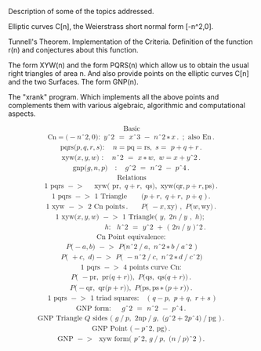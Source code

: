 Description of some of the topics addressed.

Elliptic curves C[n], the Weierstrass short normal form [-n^2,0].

Tunnell's Theorem. Implementation of the Criteria. Definition of the function r(n) and conjectures about this function.

The form XYW(n) and the form PQRS(n) which allow us to obtain the usual right triangles of area n. And also provide points on the elliptic curves C[n] and the two Surfaces. The form GNP(n).

The "xrank" program.  Which implements all the above points and complements them with various algebraic, algorithmic and computational aspects.

<math display = 'block'>
  <mtable columnalign='left' linebreak='true'>
    <mtr>
      <mtd>
        <mi mathsize = '11pt'>Basic</mi>
      </mtd>
    </mtr>
    <mtr>
      <mtd>
        <mi>Cn</mi>
        <mo>=</mo>
        <mo stretchy='false'>(</mo>
        <mo mathsize = '11pt'>&minus;</mo>
        <mi mathsize = '11pt'>n</mi>
        <mo mathsize = '11pt'>&circ;</mo>
        <mi mathvariant='italic' fontfamily='Times New Roman' mathsize = '11pt'>2</mi>
        <mo mathsize = '11pt'>,</mo>
        <mi mathvariant='italic' fontfamily='Times New Roman' mathsize = '11pt'>0</mi>
        <mo mathsize = '11pt' stretchy='false'>)</mo>
        <mo mathsize = '11pt'>:</mo>
        <mtext mathsize = '11pt'>&nbsp;</mtext>
        <mi mathsize = '11pt'>y</mi>
        <mo mathsize = '11pt'>&circ;</mo>
        <mn mathsize = '11pt'>2</mn>
        <mtext mathsize = '11pt'>&nbsp;</mtext>
        <mo mathsize = '11pt'>=</mo>
        <mtext mathsize = '11pt'>&nbsp;</mtext>
        <mi mathsize = '11pt'>x</mi>
        <mo mathsize = '11pt'>&circ;</mo>
        <mn mathsize = '11pt'>3</mn>
        <mtext mathsize = '11pt'>&nbsp;</mtext>
        <mo mathsize = '11pt'>&minus;</mo>
        <mtext mathsize = '11pt'>&nbsp;</mtext>
        <mi mathsize = '11pt'>n</mi>
        <mo mathsize = '11pt'>&circ;</mo>
        <mn mathsize = '11pt'>2</mn>
        <mo mathsize = '11pt'>&lowast;</mo>
        <mi mathsize = '11pt'>x</mi>
        <mo mathsize = '11pt'>.</mo>
        <mtext mathsize = '11pt'>&nbsp;</mtext>
        <mo mathsize = '11pt'>;</mo>
        <mtext mathsize = '11pt'>&nbsp;</mtext>
        <mi mathsize = '11pt'>also</mi>
        <mtext mathsize = '11pt'>&nbsp;</mtext>
        <mi mathsize = '11pt'>En</mi>
        <mo mathsize = '11pt'>.</mo>
      </mtd>
    </mtr>
    <mtr>
      <mtd>
        <mi mathsize = '11pt'>pqrs</mi>
        <mo mathsize = '11pt' stretchy='false'>(</mo>
        <mi mathsize = '11pt'>p</mi>
        <mo mathsize = '11pt'>,</mo>
        <mi mathsize = '11pt'>q</mi>
        <mo mathsize = '11pt'>,</mo>
        <mi mathsize = '11pt'>r</mi>
        <mo mathsize = '11pt'>,</mo>
        <mi mathsize = '11pt'>s</mi>
        <mo mathsize = '11pt' stretchy='false'>)</mo>
        <mo mathsize = '11pt'>:</mo>
        <mtext mathsize = '11pt'>&nbsp;</mtext>
        <mtext mathvariant='bold' fontfamily='Times New Roman' mathsize = '11pt'>&nbsp;</mtext>
        <mtext mathsize = '11pt'>&nbsp;</mtext>
        <mi mathsize = '11pt'>n</mi>
        <mo mathsize = '11pt'>=</mo>
        <mi mathsize = '11pt'>pq</mi>
        <mo mathsize = '11pt'>=</mo>
        <mi mathsize = '11pt'>rs</mi>
        <mo mathsize = '11pt'>,</mo>
        <mtext mathsize = '11pt'>&nbsp;</mtext>
        <mi mathsize = '11pt'>s</mi>
        <mo mathsize = '11pt'>=</mo>
        <mtext mathsize = '11pt'>&nbsp;</mtext>
        <mi mathsize = '11pt'>p</mi>
        <mo mathsize = '11pt'>&plus;</mo>
        <mi mathsize = '11pt'>q</mi>
        <mo mathsize = '11pt'>&plus;</mo>
        <mi mathsize = '11pt'>r</mi>
        <mo mathsize = '11pt'>.</mo>
      </mtd>
    </mtr>
    <mtr>
      <mtd>
        <mi mathsize = '11pt'>xyw</mi>
        <mo mathsize = '11pt' stretchy='false'>(</mo>
        <mi mathsize = '11pt'>x</mi>
        <mo mathsize = '11pt'>,</mo>
        <mi mathsize = '11pt'>y</mi>
        <mo mathsize = '11pt'>,</mo>
        <mi mathsize = '11pt'>w</mi>
        <mo mathsize = '11pt' stretchy='false'>)</mo>
        <mtext mathsize = '11pt'>&nbsp;</mtext>
        <mo mathsize = '11pt'>:</mo>
        <mtext mathsize = '11pt'>&nbsp;</mtext>
        <mtext mathsize = '11pt'>&nbsp;</mtext>
        <mtext mathsize = '11pt'>&nbsp;</mtext>
        <mi mathsize = '11pt'>n</mi>
        <mo mathsize = '11pt'>&circ;</mo>
        <mn mathsize = '11pt'>2</mn>
        <mtext mathsize = '11pt'>&nbsp;</mtext>
        <mo mathsize = '11pt'>=</mo>
        <mtext mathsize = '11pt'>&nbsp;</mtext>
        <mi mathsize = '11pt'>x</mi>
        <mo mathsize = '11pt'>&lowast;</mo>
        <mi mathsize = '11pt'>w</mi>
        <mo mathsize = '11pt'>,</mo>
        <mtext mathsize = '11pt'>&nbsp;</mtext>
        <mi mathsize = '11pt'>w</mi>
        <mo mathsize = '11pt'>=</mo>
        <mi mathsize = '11pt'>x</mi>
        <mo mathsize = '11pt'>&plus;</mo>
        <mi mathsize = '11pt'>y</mi>
        <mo mathsize = '11pt'>&circ;</mo>
        <mn mathsize = '11pt'>2</mn>
        <mo mathsize = '11pt'>.</mo>
      </mtd>
    </mtr>
    <mtr>
      <mtd>
        <mi mathsize = '11pt'>gnp</mi>
        <mo mathsize = '11pt' stretchy='false'>(</mo>
        <mi mathsize = '11pt'>g</mi>
        <mo mathsize = '11pt'>,</mo>
        <mi mathsize = '11pt'>n</mi>
        <mo mathsize = '11pt'>,</mo>
        <mi mathsize = '11pt'>p</mi>
        <mo mathsize = '11pt' stretchy='false'>)</mo>
        <mtext mathsize = '11pt'>&nbsp;</mtext>
        <mtext mathvariant='bold' fontfamily='Times New Roman' mathsize = '11pt'>&nbsp;</mtext>
        <mtext mathsize = '11pt'>&nbsp;</mtext>
        <mo mathsize = '11pt'>:</mo>
        <mtext mathsize = '11pt'>&nbsp;</mtext>
        <mtext mathvariant='bold' fontfamily='Times New Roman' mathsize = '11pt'>&nbsp;</mtext>
        <mtext mathsize = '11pt'>&nbsp;</mtext>
        <mi mathsize = '11pt'>g</mi>
        <mo mathsize = '11pt'>&circ;</mo>
        <mn mathsize = '11pt'>2</mn>
        <mtext mathsize = '11pt'>&nbsp;</mtext>
        <mo mathsize = '11pt'>=</mo>
        <mtext mathsize = '11pt'>&nbsp;</mtext>
        <mi mathsize = '11pt'>n</mi>
        <mo mathsize = '11pt'>&circ;</mo>
        <mn mathsize = '11pt'>2</mn>
        <mtext mathsize = '11pt'>&nbsp;</mtext>
        <mo mathsize = '11pt'>&minus;</mo>
        <mtext mathsize = '11pt'>&nbsp;</mtext>
        <mi mathsize = '11pt'>p</mi>
        <mo mathsize = '11pt'>&circ;</mo>
        <mn mathsize = '11pt'>4</mn>
        <mo mathsize = '11pt'>.</mo>
      </mtd>
    </mtr>
    <mtr>
      <mtd>
        <mi mathsize = '11pt'>Relations</mi>
      </mtd>
    </mtr>
    <mtr>
      <mtd>
        <mn mathsize = '11pt'>1</mn>
        <mtext mathsize = '11pt'>&nbsp;</mtext>
        <mi mathsize = '11pt'>pqrs</mi>
        <mtext mathsize = '11pt'>&nbsp;</mtext>
        <mo mathsize = '11pt'>&minus;</mo>
        <mo mathsize = '11pt'>&gt;</mo>
        <mtext mathsize = '11pt'>&nbsp;</mtext>
        <mtext mathsize = '11pt'>&nbsp;</mtext>
        <mtext mathvariant='bold' fontfamily='Times New Roman' mathsize = '11pt'>&nbsp;</mtext>
        <mtext mathsize = '11pt'>&nbsp;</mtext>
        <mi mathsize = '11pt'>xyw</mi>
        <mo mathsize = '11pt' stretchy='false'>(</mo>
        <mtext mathsize = '11pt'>&nbsp;</mtext>
        <mi mathsize = '11pt'>pr</mi>
        <mo mathsize = '11pt'>,</mo>
        <mtext mathsize = '11pt'>&nbsp;</mtext>
        <mi mathsize = '11pt'>q</mi>
        <mo mathsize = '11pt'>&plus;</mo>
        <mi mathsize = '11pt'>r</mi>
        <mo mathsize = '11pt'>,</mo>
        <mtext mathsize = '11pt'>&nbsp;</mtext>
        <mi mathsize = '11pt'>qs</mi>
        <mo mathsize = '11pt' stretchy='false'>)</mo>
        <mo mathsize = '11pt'>,</mo>
        <mtext mathsize = '11pt'>&nbsp;</mtext>
        <mi mathsize = '11pt'>xyw</mi>
        <mo mathsize = '11pt' stretchy='false'>(</mo>
        <mi mathsize = '11pt'>qr</mi>
        <mo mathsize = '11pt'>,</mo>
        <mi mathsize = '11pt'>p</mi>
        <mo mathsize = '11pt'>&plus;</mo>
        <mi mathsize = '11pt'>r</mi>
        <mo mathsize = '11pt'>,</mo>
        <mi mathsize = '11pt'>ps</mi>
        <mo mathsize = '11pt' stretchy='false'>)</mo>
        <mo mathsize = '11pt'>.</mo>
      </mtd>
    </mtr>
    <mtr>
      <mtd>
        <mn mathsize = '11pt'>1</mn>
        <mtext mathsize = '11pt'>&nbsp;</mtext>
        <mi mathsize = '11pt'>pqrs</mi>
        <mtext mathsize = '11pt'>&nbsp;</mtext>
        <mo mathsize = '11pt'>&minus;</mo>
        <mo mathsize = '11pt'>&gt;</mo>
        <mtext mathsize = '11pt'>&nbsp;</mtext>
        <mn mathsize = '11pt'>1</mn>
        <mtext mathsize = '11pt'>&nbsp;</mtext>
        <mi mathsize = '11pt'>Triangle</mi>
        <mtext mathsize = '11pt'>&nbsp;</mtext>
        <mtext mathvariant='bold' fontfamily='Times New Roman' mathsize = '11pt'>&nbsp;</mtext>
        <mtext mathsize = '11pt'>&nbsp;</mtext>
        <mtext mathvariant='bold' fontfamily='Times New Roman' mathsize = '11pt'>&nbsp;</mtext>
        <mtext mathsize = '11pt'>&nbsp;</mtext>
        <mtext mathsize = '11pt'>&nbsp;</mtext>
        <mo mathsize = '11pt' stretchy='false'>(</mo>
        <mi mathsize = '11pt'>p</mi>
        <mo mathsize = '11pt'>&plus;</mo>
        <mi mathsize = '11pt'>r</mi>
        <mo mathsize = '11pt'>,</mo>
        <mtext mathsize = '11pt'>&nbsp;</mtext>
        <mi mathsize = '11pt'>q</mi>
        <mo mathsize = '11pt'>&plus;</mo>
        <mi mathsize = '11pt'>r</mi>
        <mo mathsize = '11pt'>,</mo>
        <mtext mathsize = '11pt'>&nbsp;</mtext>
        <mi mathsize = '11pt'>p</mi>
        <mo mathsize = '11pt'>&plus;</mo>
        <mi mathsize = '11pt'>q</mi>
        <mtext mathsize = '11pt'>&nbsp;</mtext>
        <mo mathsize = '11pt' stretchy='false'>)</mo>
        <mo mathsize = '11pt'>.</mo>
      </mtd>
    </mtr>
    <mtr>
      <mtd>
        <mn mathsize = '11pt'>1</mn>
        <mtext mathsize = '11pt'>&nbsp;</mtext>
        <mi mathsize = '11pt'>xyw</mi>
        <mtext mathsize = '11pt'>&nbsp;</mtext>
        <mo mathsize = '11pt'>&minus;</mo>
        <mo mathsize = '11pt'>&gt;</mo>
        <mtext mathsize = '11pt'>&nbsp;</mtext>
        <mn mathsize = '11pt'>2</mn>
        <mtext mathsize = '11pt'>&nbsp;</mtext>
        <mi mathsize = '11pt'>Cn</mi>
        <mtext mathsize = '11pt'>&nbsp;</mtext>
        <mi mathsize = '11pt'>points</mi>
        <mo mathsize = '11pt'>.</mo>
        <mtext mathsize = '11pt'>&nbsp;</mtext>
        <mtext mathvariant='bold' fontfamily='Times New Roman' mathsize = '11pt'>&nbsp;</mtext>
        <mtext mathsize = '11pt'>&nbsp;</mtext>
        <mtext mathvariant='bold' fontfamily='Times New Roman' mathsize = '11pt'>&nbsp;</mtext>
        <mtext mathsize = '11pt'>&nbsp;</mtext>
        <mi mathsize = '11pt'>P</mi>
        <mo mathsize = '11pt' stretchy='false'>(</mo>
        <mtext mathsize = '11pt'>&nbsp;</mtext>
        <mo mathsize = '11pt'>&minus;</mo>
        <mi mathsize = '11pt'>x</mi>
        <mo mathsize = '11pt'>,</mo>
        <mi mathsize = '11pt'>xy</mi>
        <mo mathsize = '11pt' stretchy='false'>)</mo>
        <mtext mathsize = '11pt'>&nbsp;</mtext>
        <mo mathsize = '11pt'>,</mo>
        <mtext mathsize = '11pt'>&nbsp;</mtext>
        <mi mathsize = '11pt'>P</mi>
        <mo mathsize = '11pt' stretchy='false'>(</mo>
        <mi mathsize = '11pt'>w</mi>
        <mo mathsize = '11pt'>,</mo>
        <mi mathsize = '11pt'>wy</mi>
        <mo mathsize = '11pt' stretchy='false'>)</mo>
        <mo mathsize = '11pt'>.</mo>
      </mtd>
    </mtr>
    <mtr>
      <mtd>
        <mn mathsize = '11pt'>1</mn>
        <mtext mathsize = '11pt'>&nbsp;</mtext>
        <mi mathsize = '11pt'>xyw</mi>
        <mo mathsize = '11pt' stretchy='false'>(</mo>
        <mi mathsize = '11pt'>x</mi>
        <mo mathsize = '11pt'>,</mo>
        <mi mathsize = '11pt'>y</mi>
        <mo mathsize = '11pt'>,</mo>
        <mi mathsize = '11pt'>w</mi>
        <mo mathsize = '11pt' stretchy='false'>)</mo>
        <mtext mathsize = '11pt'>&nbsp;</mtext>
        <mo mathsize = '11pt'>&minus;</mo>
        <mo mathsize = '11pt'>&gt;</mo>
        <mtext mathsize = '11pt'>&nbsp;</mtext>
        <mn mathsize = '11pt'>1</mn>
        <mtext mathsize = '11pt'>&nbsp;</mtext>
        <mi mathsize = '11pt'>Triangle</mi>
        <mo mathsize = '11pt' stretchy='false'>(</mo>
        <mtext mathsize = '11pt'>&nbsp;</mtext>
        <mi mathsize = '11pt'>y</mi>
        <mo mathsize = '11pt'>,</mo>
        <mtext mathsize = '11pt'>&nbsp;</mtext>
        <mn mathsize = '11pt'>2</mn>
        <mi mathsize = '11pt'>n</mi>
        <mo mathsize = '11pt'>/</mo>
        <mi mathsize = '11pt'>y</mi>
        <mtext mathsize = '11pt'>&nbsp;</mtext>
        <mo mathsize = '11pt'>,</mo>
        <mtext mathsize = '11pt'>&nbsp;</mtext>
        <mi mathsize = '11pt'>h</mi>
        <mo mathsize = '11pt' stretchy='false'>)</mo>
        <mo mathsize = '11pt'>;</mo>
        <mtext mathsize = '11pt'>&nbsp;</mtext>
      </mtd>
    </mtr>
    <mtr>
      <mtd>
        <mtext mathvariant='bold' fontfamily='Times New Roman' mathsize = '14pt'>&nbsp; &nbsp; &nbsp; &nbsp; &nbsp; &nbsp; &nbsp; &nbsp;&nbsp;</mtext>
        <mi mathsize = '11pt'>h</mi>
        <mo mathsize = '11pt'>:</mo>
        <mtext mathsize = '11pt'>&nbsp;</mtext>
        <mtext mathsize = '11pt'>&nbsp;</mtext>
        <mi mathsize = '11pt'>h</mi>
        <mo mathsize = '11pt'>&circ;</mo>
        <mn mathsize = '11pt'>2</mn>
        <mtext mathsize = '11pt'>&nbsp;</mtext>
        <mo mathsize = '11pt'>=</mo>
        <mtext mathsize = '11pt'>&nbsp;</mtext>
        <mi mathsize = '11pt'>y</mi>
        <mo mathsize = '11pt'>&circ;</mo>
        <mn mathsize = '11pt'>2</mn>
        <mtext mathsize = '11pt'>&nbsp;</mtext>
        <mo mathsize = '11pt'>&plus;</mo>
        <mtext mathsize = '11pt'>&nbsp;</mtext>
        <mo mathsize = '11pt' stretchy='false'>(</mo>
        <mtext mathvariant='bold' fontfamily='Times New Roman' mathsize = '11pt'>&nbsp;</mtext>
        <mn mathsize = '11pt'>2</mn>
        <mi mathsize = '11pt'>n</mi>
        <mo mathsize = '11pt'>/</mo>
        <mi mathsize = '11pt'>y</mi>
        <mtext mathvariant='bold' fontfamily='Times New Roman' mathsize = '11pt'>&nbsp;</mtext>
        <mo mathsize = '11pt' stretchy='false'>)</mo>
        <mo mathsize = '11pt'>&circ;</mo>
        <mn mathsize = '11pt'>2</mn>
        <mo mathsize = '11pt'>.</mo>
      </mtd>
    </mtr>
    <mtr>
      <mtd>
        <mi mathsize = '11pt'>Cn</mi>
        <mtext mathsize = '11pt'>&nbsp;</mtext>
        <mi mathsize = '11pt'>Point</mi>
        <mtext mathsize = '11pt'>&nbsp;</mtext>
        <mi mathsize = '11pt'>equivalence</mi>
        <mo mathsize = '11pt'>:</mo>
      </mtd>
    </mtr>
    <mtr>
      <mtd>
        <mi mathsize = '11pt'>P</mi>
        <mo mathsize = '11pt' stretchy='false'>(</mo>
        <mo mathsize = '11pt'>&minus;</mo>
        <mi mathsize = '11pt'>a</mi>
        <mo mathsize = '11pt'>,</mo>
        <mi mathsize = '11pt'>b</mi>
        <mo mathsize = '11pt' stretchy='false'>)</mo>
        <mtext mathsize = '11pt'>&nbsp;</mtext>
        <mo mathsize = '11pt'>&minus;</mo>
        <mo mathsize = '11pt'>&gt;</mo>
        <mtext mathsize = '11pt'>&nbsp;</mtext>
        <mi mathsize = '11pt'>P</mi>
        <mo mathsize = '11pt' stretchy='false'>(</mo>
        <mi mathsize = '11pt'>n</mi>
        <mo mathsize = '11pt'>&circ;</mo>
        <mn mathsize = '11pt'>2</mn>
        <mo mathsize = '11pt'>/</mo>
        <mi mathsize = '11pt'>a</mi>
        <mo mathsize = '11pt'>,</mo>
        <mtext mathsize = '11pt'>&nbsp;</mtext>
        <mi mathsize = '11pt'>n</mi>
        <mo mathsize = '11pt'>&circ;</mo>
        <mn mathsize = '11pt'>2</mn>
        <mo mathsize = '11pt'>&lowast;</mo>
        <mi mathsize = '11pt'>b</mi>
        <mo mathsize = '11pt'>/</mo>
        <mi mathsize = '11pt'>a</mi>
        <mo mathsize = '11pt'>&circ;</mo>
        <mn mathsize = '11pt'>2</mn>
        <mtext mathvariant='bold' fontfamily='Times New Roman' mathsize = '11pt'>&nbsp;</mtext>
        <mo mathsize = '11pt' stretchy='false'>)</mo>
      </mtd>
    </mtr>
    <mtr>
      <mtd>
        <mi mathsize = '11pt'>P</mi>
        <mo mathsize = '11pt' stretchy='false'>(</mo>
        <mtext mathsize = '11pt'>&nbsp;</mtext>
        <mo mathsize = '11pt'>&plus;</mo>
        <mi mathsize = '11pt'>c</mi>
        <mo mathsize = '11pt'>,</mo>
        <mtext mathvariant='bold' fontfamily='Times New Roman' mathsize = '11pt'>&nbsp;</mtext>
        <mi mathsize = '11pt'>d</mi>
        <mo mathsize = '11pt' stretchy='false'>)</mo>
        <mo mathsize = '11pt'>&minus;</mo>
        <mo mathsize = '11pt'>&gt;</mo>
        <mtext mathsize = '11pt'>&nbsp;</mtext>
        <mi mathsize = '11pt'>P</mi>
        <mo mathsize = '11pt' stretchy='false'>(</mo>
        <mtext mathvariant='bold' fontfamily='Times New Roman' mathsize = '11pt'>&nbsp;</mtext>
        <mo mathsize = '11pt'>&minus;</mo>
        <mi mathsize = '11pt'>n</mi>
        <mo mathsize = '11pt'>&circ;</mo>
        <mn mathsize = '11pt'>2</mn>
        <mo mathsize = '11pt'>/</mo>
        <mi mathsize = '11pt'>c</mi>
        <mo mathsize = '11pt'>,</mo>
        <mtext mathvariant='bold' fontfamily='Times New Roman' mathsize = '11pt'>&nbsp;</mtext>
        <mi mathsize = '11pt'>n</mi>
        <mo mathsize = '11pt'>&circ;</mo>
        <mn mathsize = '11pt'>2</mn>
        <mo mathsize = '11pt'>&lowast;</mo>
        <mi mathsize = '11pt'>d</mi>
        <mo mathsize = '11pt'>/</mo>
        <mi mathsize = '11pt'>c</mi>
        <mo mathsize = '11pt'>&circ;</mo>
        <mn mathsize = '11pt'>2</mn>
        <mo mathsize = '11pt' stretchy='false'>)</mo>
      </mtd>
    </mtr>
    <mtr>
      <mtd>
        <mn mathsize = '11pt'>1</mn>
        <mtext mathsize = '11pt'>&nbsp;</mtext>
        <mi mathsize = '11pt'>pqrs</mi>
        <mtext mathsize = '11pt'>&nbsp;</mtext>
        <mo mathsize = '11pt'>&minus;</mo>
        <mo mathsize = '11pt'>&gt;</mo>
        <mtext mathsize = '11pt'>&nbsp;</mtext>
        <mn mathsize = '11pt'>4</mn>
        <mtext mathsize = '11pt'>&nbsp;</mtext>
        <mi mathsize = '11pt'>points</mi>
        <mtext mathsize = '11pt'>&nbsp;</mtext>
        <mi mathsize = '11pt'>curve</mi>
        <mtext mathsize = '11pt'>&nbsp;</mtext>
        <mi mathsize = '11pt'>Cn</mi>
        <mo mathsize = '11pt'>:</mo>
      </mtd>
    </mtr>
    <mtr>
      <mtd>
        <mi mathsize = '11pt'>P</mi>
        <mo mathsize = '11pt' stretchy='false'>(</mo>
        <mtext mathsize = '11pt'>&nbsp;</mtext>
        <mo mathsize = '11pt'>&minus;</mo>
        <mi mathsize = '11pt'>pr</mi>
        <mo mathsize = '11pt'>,</mo>
        <mtext mathsize = '11pt'>&nbsp;</mtext>
        <mi mathsize = '11pt'>pr</mi>
        <mo mathsize = '11pt' stretchy='false'>(</mo>
        <mi mathsize = '11pt'>q</mi>
        <mo mathsize = '11pt'>&plus;</mo>
        <mi mathsize = '11pt'>r</mi>
        <mo mathsize = '11pt' stretchy='false'>)</mo>
        <mo mathsize = '11pt' stretchy='false'>)</mo>
        <mo mathsize = '11pt'>,</mo>
        <mtext mathsize = '11pt'>&nbsp;</mtext>
        <mi mathsize = '11pt'>P</mi>
        <mo mathsize = '11pt' stretchy='false'>(</mo>
        <mi mathsize = '11pt'>qs</mi>
        <mo mathsize = '11pt'>,</mo>
        <mtext mathsize = '11pt'>&nbsp;</mtext>
        <mi mathsize = '11pt'>qs</mi>
        <mo mathsize = '11pt' stretchy='false'>(</mo>
        <mi mathsize = '11pt'>q</mi>
        <mo mathsize = '11pt'>&plus;</mo>
        <mi mathsize = '11pt'>r</mi>
        <mo mathsize = '11pt' stretchy='false'>)</mo>
        <mo mathsize = '11pt' stretchy='false'>)</mo>
        <mo mathsize = '11pt'>.</mo>
      </mtd>
    </mtr>
    <mtr>
      <mtd>
        <mi mathsize = '11pt'>P</mi>
        <mo mathsize = '11pt' stretchy='false'>(</mo>
        <mo mathsize = '11pt'>&minus;</mo>
        <mi mathsize = '11pt'>qr</mi>
        <mo mathsize = '11pt'>,</mo>
        <mtext mathsize = '11pt'>&nbsp;</mtext>
        <mi mathsize = '11pt'>qr</mi>
        <mo mathsize = '11pt' stretchy='false'>(</mo>
        <mi mathsize = '11pt'>p</mi>
        <mo mathsize = '11pt'>&plus;</mo>
        <mi mathsize = '11pt'>r</mi>
        <mo mathsize = '11pt' stretchy='false'>)</mo>
        <mo mathsize = '11pt' stretchy='false'>)</mo>
        <mo mathsize = '11pt'>,</mo>
        <mtext mathsize = '11pt'>&nbsp;</mtext>
        <mi mathsize = '11pt'>P</mi>
        <mo mathsize = '11pt' stretchy='false'>(</mo>
        <mi mathsize = '11pt'>ps</mi>
        <mo mathsize = '11pt'>,</mo>
        <mi mathsize = '11pt'>ps</mi>
        <mo mathsize = '11pt'>&lowast;</mo>
        <mo mathsize = '11pt' stretchy='false'>(</mo>
        <mi mathsize = '11pt'>p</mi>
        <mo mathsize = '11pt'>&plus;</mo>
        <mi mathsize = '11pt'>r</mi>
        <mo mathsize = '11pt' stretchy='false'>)</mo>
        <mo mathsize = '11pt' stretchy='false'>)</mo>
        <mo mathsize = '11pt'>.</mo>
      </mtd>
    </mtr>
    <mtr>
      <mtd>
        <mn mathsize = '11pt'>1</mn>
        <mtext mathsize = '11pt'>&nbsp;</mtext>
        <mi mathsize = '11pt'>pqrs</mi>
        <mtext mathsize = '11pt'>&nbsp;</mtext>
        <mo mathsize = '11pt'>&minus;</mo>
        <mo mathsize = '11pt'>&gt;</mo>
        <mtext mathsize = '11pt'>&nbsp;</mtext>
        <mn mathsize = '11pt'>1</mn>
        <mtext mathsize = '11pt'>&nbsp;</mtext>
        <mi mathsize = '11pt'>triad</mi>
        <mtext mathsize = '11pt'>&nbsp;</mtext>
        <mi mathsize = '11pt'>squares</mi>
        <mo mathsize = '11pt'>:</mo>
        <mtext mathsize = '11pt'>&nbsp;</mtext>
        <mtext mathvariant='bold' fontfamily='Times New Roman' mathsize = '11pt'>&nbsp;</mtext>
        <mtext mathsize = '11pt'>&nbsp;</mtext>
        <mo mathsize = '11pt' stretchy='false'>(</mo>
        <mtext mathsize = '11pt'>&nbsp;</mtext>
        <mi mathsize = '11pt'>q</mi>
        <mo mathsize = '11pt'>&minus;</mo>
        <mi mathsize = '11pt'>p</mi>
        <mo mathsize = '11pt'>,</mo>
        <mtext mathsize = '11pt'>&nbsp;</mtext>
        <mi mathsize = '11pt'>p</mi>
        <mo mathsize = '11pt'>&plus;</mo>
        <mi mathsize = '11pt'>q</mi>
        <mo mathsize = '11pt'>,</mo>
        <mtext mathsize = '11pt'>&nbsp;</mtext>
        <mi mathsize = '11pt'>r</mi>
        <mo mathsize = '11pt'>&plus;</mo>
        <mi mathsize = '11pt'>s</mi>
        <mtext mathsize = '11pt'>&nbsp;</mtext>
        <mo mathsize = '11pt' stretchy='false'>)</mo>
      </mtd>
    </mtr>
    <mtr>
      <mtd>
        <mi mathsize = '11pt'>GNP</mi>
        <mtext mathsize = '11pt'>&nbsp;</mtext>
        <mi mathsize = '11pt'>form</mi>
        <mo mathsize = '11pt'>:</mo>
        <mtext mathsize = '11pt'>&nbsp;</mtext>
        <mtext mathvariant='bold' fontfamily='Times New Roman' mathsize = '11pt'>&nbsp;</mtext>
        <mtext mathsize = '11pt'>&nbsp;</mtext>
        <mtext mathsize = '11pt'>&nbsp;</mtext>
        <mi mathsize = '11pt'>g</mi>
        <mo mathsize = '11pt'>&circ;</mo>
        <mn mathsize = '11pt'>2</mn>
        <mtext mathsize = '11pt'>&nbsp;</mtext>
        <mo mathsize = '11pt'>=</mo>
        <mtext mathsize = '11pt'>&nbsp;</mtext>
        <mi mathsize = '11pt'>n</mi>
        <mo mathsize = '11pt'>&circ;</mo>
        <mn mathsize = '11pt'>2</mn>
        <mtext mathsize = '11pt'>&nbsp;</mtext>
        <mo mathsize = '11pt'>&minus;</mo>
        <mtext mathsize = '11pt'>&nbsp;</mtext>
        <mi mathsize = '11pt'>p</mi>
        <mo mathsize = '11pt'>&circ;</mo>
        <mn mathsize = '11pt'>4</mn>
        <mo mathsize = '11pt'>.</mo>
      </mtd>
    </mtr>
    <mtr>
      <mtd>
        <mi mathsize = '11pt'>GNP</mi>
        <mtext mathsize = '11pt'>&nbsp;</mtext>
        <mi mathsize = '11pt'>Triangle</mi>
        <mtext mathsize = '11pt'>&nbsp;</mtext>
        <mi mathsize = '11pt'>Q</mi>
        <mtext mathvariant='bold' fontfamily='Times New Roman' mathsize = '11pt'>&nbsp;</mtext>
        <mi mathsize = '11pt'>sides</mi>
        <mtext mathvariant='bold' fontfamily='Times New Roman' mathsize = '11pt'>&nbsp;</mtext>
        <mo mathsize = '11pt' stretchy='false'>(</mo>
        <mtext mathsize = '11pt'>&nbsp;</mtext>
        <mi mathsize = '11pt'>g</mi>
        <mo mathsize = '11pt'>/</mo>
        <mi mathsize = '11pt'>p</mi>
        <mo mathsize = '11pt'>,</mo>
        <mtext mathsize = '11pt'>&nbsp;</mtext>
        <mn mathsize = '11pt'>2</mn>
        <mi mathsize = '11pt'>np</mi>
        <mo mathsize = '11pt'>/</mo>
        <mi mathsize = '11pt'>g</mi>
        <mo mathsize = '11pt'>,</mo>
        <mtext mathsize = '11pt'>&nbsp;</mtext>
        <mo mathsize = '11pt' stretchy='false'>(</mo>
        <mi mathsize = '11pt'>g</mi>
        <mo mathsize = '11pt'>&circ;</mo>
        <mn mathsize = '11pt'>2</mn>
        <mo mathsize = '11pt'>&plus;</mo>
        <mn mathsize = '11pt'>2</mn>
        <mi mathsize = '11pt'>p</mi>
        <mo mathsize = '11pt'>&circ;</mo>
        <mn mathsize = '11pt'>4</mn>
        <mo mathsize = '11pt' stretchy='false'>)</mo>
        <mo mathsize = '11pt'>/</mo>
        <mi mathsize = '11pt'>pg</mi>
        <mtext mathsize = '11pt'>&nbsp;</mtext>
        <mo mathsize = '11pt' stretchy='false'>)</mo>
        <mo mathsize = '11pt'>.</mo>
      </mtd>
    </mtr>
    <mtr>
      <mtd>
        <mi mathsize = '11pt'>GNP</mi>
        <mtext mathsize = '11pt'>&nbsp;</mtext>
        <mi mathsize = '11pt'>Point</mi>
        <mtext mathsize = '11pt'>&nbsp;</mtext>
        <mo mathsize = '11pt' stretchy='false'>(</mo>
        <mo mathsize = '11pt'>&minus;</mo>
        <mi mathsize = '11pt'>p</mi>
        <mo mathsize = '11pt'>&circ;</mo>
        <mn mathsize = '11pt'>2,</mn>
        <mtext mathsize = '11pt'>&nbsp;</mtext>
        <mi mathsize = '11pt'>pg</mi>
        <mo mathsize = '11pt' stretchy='false'>)</mo>
        <mo mathsize = '11pt'>.</mo>
      </mtd>
    </mtr>
    <mtr>
      <mtd>
        <mi mathsize = '11pt'>GNP</mi>
        <mtext mathsize = '11pt'>&nbsp;</mtext>
        <mo mathsize = '11pt'>&minus;</mo>
        <mo mathsize = '11pt'>&gt;</mo>
        <mtext mathsize = '11pt'>&nbsp;</mtext>
        <mtext mathsize = '11pt'>&nbsp;</mtext>
        <mi mathsize = '11pt'>xyw</mi>
        <mtext mathsize = '11pt'>&nbsp;</mtext>
        <mi mathsize = '11pt'>form</mi>
        <mo mathsize = '11pt' stretchy='false'>(</mo>
        <mtext mathsize = '11pt'>&nbsp;</mtext>
        <mi mathsize = '11pt'>p</mi>
        <mo mathsize = '11pt'>&circ;</mo>
        <mn mathsize = '11pt'>2,</mn>
        <mtext mathsize = '11pt'>&nbsp;</mtext>
        <mi mathsize = '11pt'>g</mi>
        <mo mathsize = '11pt'>/</mo>
        <mi mathsize = '11pt'>p</mi>
        <mo mathsize = '11pt'>,</mo>
        <mtext mathsize = '11pt'>&nbsp;</mtext>
        <mo mathsize = '11pt' stretchy='false'>(</mo>
        <mi mathsize = '11pt'>n</mi>
        <mo mathsize = '11pt'>/</mo>
        <mi mathsize = '11pt'>p</mi>
        <mo mathsize = '11pt' stretchy='false'>)</mo>
        <mo mathsize = '11pt'>&circ;</mo>
        <mn mathsize = '11pt'>2</mn>
        <mtext mathsize = '11pt'>&nbsp;</mtext>
        <mo mathsize = '11pt' stretchy='false'>)</mo>
        <mo mathsize = '11pt'>.</mo>
      </mtd>
    </mtr>
    <mtr>
      <mtd>
        <mrow></mrow>
      </mtd>
    </mtr>
  </mtable>
</math>
